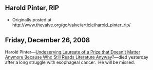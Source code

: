 ## Harold Pinter, RIP

 * Originally posted at http://www.thevalve.org/go/valve/article/harold_pinter_rip/

##  Friday, December 26, 2008 

Harold Pinter—[Undeserving Laureate of a Prize that Doesn’t Matter Anymore Because Who Still Reads Literature Anyway](http://acephalous.typepad.com/acephalous/2005/10/so_now_you_care.html)?—died yesterday after a long struggle with esophageal cancer.  He will be missed. 


